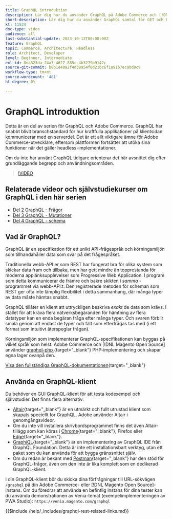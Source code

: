 ```yaml
---
title: GraphQL introduktion
description: Lär dig hur du använder GraphQL på Adobe Commerce och [!DNL Magento Open Source]. Använd GraphQL GET- och POST-samtal för Adobe Commerce och [!DNL Magento Open Source].
short-description: Lär dig hur du använder GraphQL samtal för GET och POST för Adobe Commerce och  [!DNL Magento Open Source].
kt: 11524
doc-type: video
audience: all
last-substantial-update: 2023-10-12T00:00:00Z
feature: GraphQL
topic: Commerce, Architecture, Headless
role: Architect, Developer
level: Beginner, Intermediate
exl-id: 8ea823da-24a3-4627-885c-4b3279b9142c
source-git-commit: b8b1e40a2f4d38954f0d21bc6f1a91b7ec0bd8c9
workflow-type: tm+mt
source-wordcount: '481'
ht-degree: 0%

---
```


# GraphQL introduktion

Detta är en del av serien för GraphQL och Adobe Commerce. GraphQL har snabbt blivit branschstandard för hur kraftfulla applikationer på klientsidan kommunicerar med en serverdel. Det är ett allt viktigare ämne för Adobe Commerce-utvecklare, eftersom plattformen fortsätter att utöka sina funktioner när det gäller headless-implementationer.

Om du inte har använt GraphQL tidigare orienterar det här avsnittet dig efter grundläggande begrepp och användningsområden.

>[!VIDEO](https://video.tv.adobe.com/v/3443944?learn=on&captions=swe)

## Relaterade videor och självstudiekurser om GraphQL i den här serien

* [Del 2 GraphQL - Frågor](../graphql-rest/graphql-queries.md)
* [Del 3 GraphQL - Mutationer](../graphql-rest/graphql-mutations.md)
* [Del 4 GraphQL - schema](../graphql-rest/graphql-schema.md)

## Vad är GraphQL?

GraphQL är en specifikation för ett unikt API-frågespråk och körningsmiljön som tillhandahåller data som svar på det frågespråket.

Traditionella webb-API:er som REST har fungerat bra för olika system som skickar data fram och tillbaka, men har gett mindre än topprestanda för moderna applänksupplevelser som Progressive Web Application. I program som detta kommunicerar de främre och bakre skikten i _samma_ -programmet via webb-API:t. Den registrerade metoden för scheman som REST ger ofta inte lämplig flexibilitet i detta sammanhang, där många typer av data måste hämtas snabbt.

GraphQL tillåter en klient att uttryckligen beskriva _exakt_ de data som krävs. I stället för att kräva flera nätverksbegäranden för hämtning av flera datatyper kan en enda begäran fråga efter många typer. Och svaren förblir smala genom att endast de typer och fält som efterfrågas tas med (i ett format som intuitivt återspeglar frågan).

Körningsmiljön som implementerar GraphQL-specifikationen kan byggas på vilket språk som helst. Adobe Commerce och [!DNL Magento Open Source] använder
[ graphql-php ](https://webonyx.github.io/graphql-php/){target="_blank"}  PHP-implementering och skapar egna lager ovanpå den.

[Visa den fullständiga GraphQL-dokumentationen](https://graphql.org/learn){target="_blank"}

## Använda en GraphQL-klient

Du behöver en GUI GraphQL-klient för att testa kodexempel och självstudier. Det finns flera alternativ:

* [Altair](https://altairgraphql.dev/){target="_blank"} är en utmärkt och fullt utrustad klient som skapats speciellt för GraphQL. Adobe använder Altair i genomgångsvideor.
* Om du inte vill installera skrivbordsprogrammet finns det även Altair-tillägg som kan köras i
  [Chrome](https://chromewebstore.google.com/detail/altair-graphql-client/flnheeellpciglgpaodhkhmapeljopja){target="_blank"}, Firefox eller [Edge](https://microsoftedge.microsoft.com/addons/detail/altair-graphql-client/kpggioiimijgcalmnfnalgglgooonopa){target="_blank"}.
* [GraphiQL](https://github.com/graphql/graphiql/tree/main/packages/graphiql){target="_blank"} är en implementering av GraphQL IDE från GraphQL Foundation. Detta är inte ett installationsbart verktyg, utan ett paket som du kan använda för att bygga gränssnittet själv.
* Om du redan är bekant med [Postman](https://www.postman.com/){target="_blank"} har den stöd för GraphQL-frågor, även om den inte är lika komplett som en dedikerad GraphQL-klient.

I din GraphQL-klient bör du skicka dina förfrågningar till URL-sökvägen `/graphql` på din Adobe Commerce- eller [!DNL Magento Open Source]-instans. Om du föredrar att använda en befintlig instans för dina tester kan du använda demonstrationen av Venia-temat (exempelimplementeringen av PWA Studio): `https://venia.magento.com/graphql`

{{$include /help/_includes/graphql-rest-related-links.md}}
